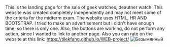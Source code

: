 This is the landing page for the sale of geek watches, deautner watch.
This website was created completely independently and may not meet some of the criteria for the midterm exam. 
The website uses HTML, HR AND BOOTSTRAP.
I tried to make an advertisement but I didn't have enough time, so there is only one. Also, the buttons are working, do not perform any action, since I wanted to link to another page.
Also you can rate on the website at this link: https://tilekfang.github.io/WEB-project/
![Безымянный](https://user-images.githubusercontent.com/63999845/98115451-0c66e480-1ed1-11eb-9206-c8f065b7a9b9.png)


